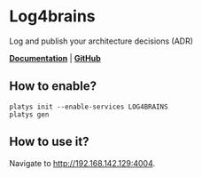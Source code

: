# Log4brains

Log and publish your architecture decisions (ADR) 

**[Documentation](https://github.com/thomvaill/log4brains)** | **[GitHub](https://github.com/thomvaill/log4brains)**

## How to enable?

```
platys init --enable-services LOG4BRAINS
platys gen
```

## How to use it?

Navigate to <http://192.168.142.129:4004>.

